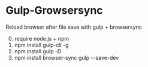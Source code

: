 # Gulp-Growsersync
Reload browser after file save with gulp + browsersync

0. require node.js + npm
1. npm install gulp-cli -g
2. npm install gulp -D
3. npm install browser-sync gulp --save-dev
